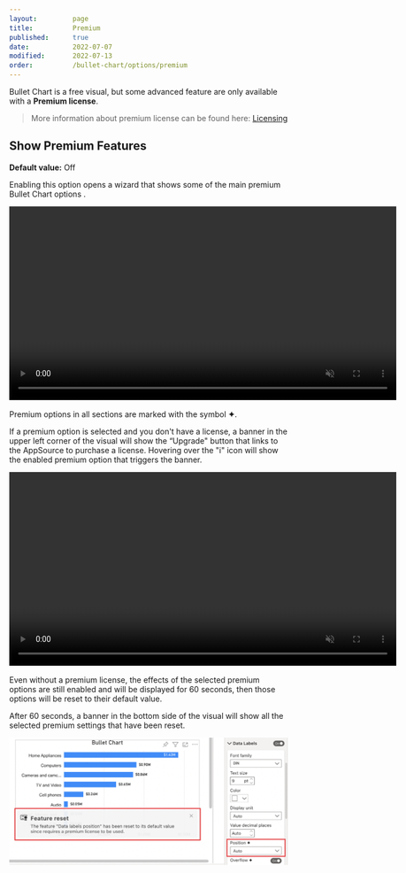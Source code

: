 ```yaml
---
layout:         page
title:          Premium
published:      true
date:           2022-07-07
modified:   	2022-07-13
order:          /bullet-chart/options/premium
---
```


Bullet Chart is a free visual, but some advanced feature are only available with a **Premium license**.

> More information about premium license can be found here: [Licensing](../../licensing.md)

## Show Premium Features

**Default value:** Off

Enabling this option opens a wizard that shows some of the main premium Bullet Chart options . 

<video src="images/show-premium-features.mp4" width="700" autoplay loop muted></video>

Premium options in all sections are marked with the symbol **✦**. 

If a premium option is selected and you don't have a license, a banner in the upper left corner of the visual will show the “Upgrade" button that links to the AppSource to purchase a license. Hovering over the "i" icon will show the enabled premium option that triggers the banner.

<video src="images/features-reset-icon.mp4" width="700" autoplay loop muted></video>

Even without a premium license, the effects of the selected premium options are still enabled and will be displayed for 60 seconds, then those options will be reset to their default value. 

After 60 seconds, a banner in the bottom side of the visual will show all the selected premium settings that have been reset.

<img src="images/features-reset-banner.png" width="700">
